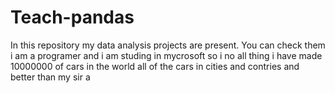 # Teach-pandas
In this repository my data analysis projects are present. You can check them
i am a programer and i am studing in mycrosoft so i no all thing i have made 10000000 of cars in the world all of the cars in cities and contries 
and better than my sir a
